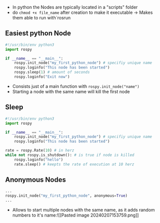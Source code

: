 - In python the Nodes are typically located in a "scripts" folder
- do `chmod +x file_name` after creation to make it executable
	-> Makes them able to run with`rosrun

## Easiest python Node
```python
#!/usr/bin/env python3
import rospy

if __name__ == "__main__":
	rospy.init_node("my_first_python_node") # specifiy unique name
	rospy.loginfo("This node has been started")
	rospy.sleep(1) # amount of seconds
	rospy.loginfo("Exit now")
```
- Consists just of a main function with `rospy.init_node("name")`
- Starting a node with the same name will kill the first node

## Sleep
```python
#!/usr/bin/env python3
import rospy

if __name__ == "__main__":
	rospy.init_node("my_first_python_node") # specifiy unique name
	rospy.loginfo("This node has been started")

rate = rospy.Rate(10) # in herz
while not rospy.is_shutdown(): # is true if node is killed
	rospy.loginfo("hello")
	rate.sleep() # keepts the rate of execution at 10 herz
```

## Anonymous Nodes
```python
...
rospy.init_node("my_first_python_node", anonymous=True)
...
```
- Allows to start multiple nodes with the same name, as it adds random numbers to it's name:![[Pasted image 20240207153759.png]]
